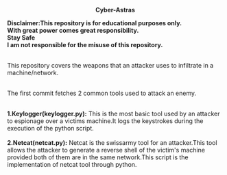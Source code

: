 <p align='Center'><b>Cyber-Astras</b>

  <br/>
</p>

**Disclaimer:This repository is for educational purposes only.<br/>With great power comes great responsibility.<br/>**
**Stay Safe<br/>I am not responsible for the misuse of this repository.<br/>**<br/>

This repository covers the  weapons that an attacker uses to infiltrate in a machine/network.
<br/><br/>

The first commit fetches 2 common tools used to attack an enemy.
<br/><br/>

**1.Keylogger(keylogger.py):**
This is the most basic tool used by an attacker to espionage over a victims machine.It logs the keystrokes during the execution of the python script.<br/>
<br/>
**2.Netcat(netcat.py):**
Netcat is the swissarmy tool for an attacker.This tool allows the attacker to generate a reverse shell of the victim's machine provided both of them are in the same network.This script is the implementation of netcat tool through python.
